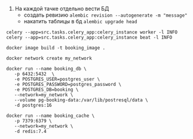 1. На каждой тачке отдельно вести БД
   - создать ревизию `alembic revision --autogenerate -m "message"`
   - накатить таблицы в бд `alembic upgrade head`

```
celery --app=src.tasks.celery_app:celery_instance worker -l INFO
celery --app=src.tasks.celery_app:celery_instance beat -l INFO

```

```
docker image build -t booking_image .
```

```
docker network create my_network
```

```
docker run --name booking_db \
   -p 6432:5432  \
   -e POSTGRES_USER=postgres_user \
   -e POSTGRES_PASSWORD=postgres_password \
   -e POSTGRES_DB=booking \
   --network=my_network \
   --volume pg-booking-data:/var/lib/postresql/data \
   -d postgres:16
```

```
docker run --name booking_cache \
   -p 7379:6379 \
   --network=my_network \
   -d redis:7.4
```